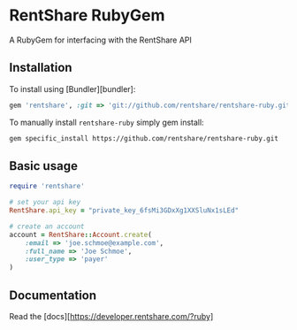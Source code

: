# RentShare RubyGem

A RubyGem for interfacing with the RentShare API

## Installation

To install using [Bundler][bundler]:

```ruby
gem 'rentshare', :git => 'git://github.com/rentshare/rentshare-ruby.git'
```

To manually install `rentshare-ruby` simply gem install:

```bash
gem specific_install https://github.com/rentshare/rentshare-ruby.git
```


## Basic usage

```ruby
require 'rentshare'

# set your api key
RentShare.api_key = "private_key_6fsMi3GDxXg1XXSluNx1sLEd"

# create an account
account = RentShare::Account.create(
    :email => 'joe.schmoe@example.com',
    :full_name => 'Joe Schmoe',
    :user_type => 'payer'
)
```

## Documentation
Read the [docs][https://developer.rentshare.com/?ruby]